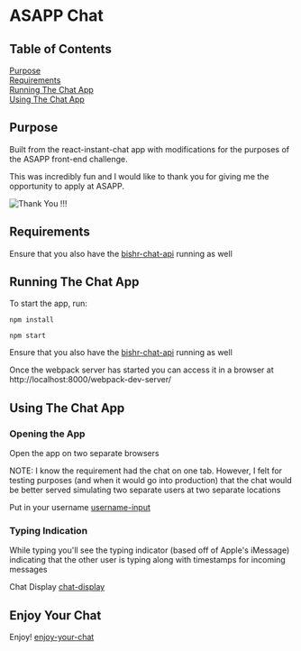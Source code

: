 # ASAPP Chat

## Table of Contents

[Purpose](#purpose)<br />
[Requirements](#requirements)<br />
[Running The Chat App](#running-the-app)<br />
[Using The Chat App](#running-the-app)<br />

## Purpose

Built from the react-instant-chat app with modifications for the purposes of the ASAPP front-end challenge.

This was incredibly fun and I would like to thank you for giving me the opportunity to apply at ASAPP.

![Thank You !!!](https://giphy.com/gifs/kiss-brad-pitt-thank-you-yoJC2El7xJkYCadlWE)

## Requirements

Ensure that you also have the [bishr-chat-api](https://github.com/abishr12/bishr-chat-api) running as well

## Running The Chat App

To start the app, run:

```
npm install

npm start
```

Ensure that you also have the [bishr-chat-api](https://github.com/abishr12/bishr-chat-api) running as well

Once the webpack server has started you can access it in a browser at http://localhost:8000/webpack-dev-server/

## Using The Chat App

### Opening the App

Open the app on two separate browsers

NOTE: I know the requirement had the chat on one tab. However, I felt for testing purposes (and when it would go into production) that the chat would be better served simulating two separate users at two separate locations

Put in your username [username-input](http://www.giphy.com/gifs/xUOwGoYWWkpzNPdJ1C)

### Typing Indication

While typing you'll see the typing indicator (based off of Apple's iMessage) indicating that the other user is typing along with timestamps for incoming messages

Chat Display [chat-display](https://media.giphy.com/media/xUOwG2Unhur4GdAzPG/giphy.gif)

## Enjoy Your Chat

Enjoy! [enjoy-your-chat](https://media.giphy.com/media/pSpmpxFxFwDpC/giphy.gif)

<!-- ## Tutorial

Check out the tutorial on the CoderFactory blog here:
[You Can Build an FB Messenger Style Chat App with ReactJs - Here's How!](https://www.coderfactoryacademy.edu.au/posts/how-you-can-build-facebook-messenger-chat-app-with-reactjs)

![Finished react chat app](https://s17.postimg.org/40klqu39r/20160918_123011_capture.gif) -->
